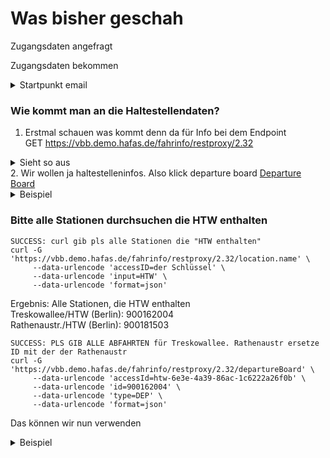# Was bisher geschah

Zugangsdaten angefragt

Zugangsdaten bekommen
<details>
<summary>Startpunkt email</summary>

![image](https://github.com/user-attachments/assets/2264ac3d-80c6-479b-81e4-a37271dc4c36)

  
</details>

### Wie kommt man an die Haltestellendaten?
1. Erstmal schauen was kommt denn da für Info bei dem Endpoint<br>
GET https://vbb.demo.hafas.de/fahrinfo/restproxy/2.32<br>
<details>
<summary>Sieht so aus</summary>
<body><ul><li><a href="https://vbb.demo.hafas.de//fahrinfo/restproxy/2.32/arrivalBoard?wadl" target="_blank">Arrival Board</a></li><li><a href="https://vbb.demo.hafas.de//fahrinfo/restproxy/2.32/departureBoard?wadl" target="_blank">Departure Board</a></li><li><a href="https://vbb.demo.hafas.de//fahrinfo/restproxy/2.32/gisroute?wadl" target="_blank">GIS Route by Context</a></li><li><a href="https://vbb.demo.hafas.de//fahrinfo/restproxy/2.32/himsearch?wadl" target="_blank">HIM Search</a></li><li><a href="https://vbb.demo.hafas.de//fahrinfo/restproxy/2.32/journeyDetail?wadl" target="_blank">Journey detail</a></li><li><a href="https://vbb.demo.hafas.de//fahrinfo/restproxy/2.32/journeypos?wadl" target="_blank">Journey Position</a></li><li><a href="https://vbb.demo.hafas.de//fahrinfo/restproxy/2.32/location.nearbystops?wadl" target="_blank">Location Search by Coordinate</a></li><li><a href="https://vbb.demo.hafas.de//fahrinfo/restproxy/2.32/location.name?wadl" target="_blank">Location Search by Name</a></li><li><a href="https://vbb.demo.hafas.de//fahrinfo/restproxy/2.32/recon?wadl" target="_blank">Reconstruction</a></li><li><a href="https://vbb.demo.hafas.de//fahrinfo/restproxy/2.32/trip?wadl" target="_blank">Trip Search</a></li><li><a href="https://vbb.demo.hafas.de//fahrinfo/restproxy/2.32/xsd" target="_blank">XSD</a></li></ul><a id="mycustomimage" href="#" download=""></a></body>

  
</details>
2. Wir wollen ja haltestelleninfos. Also klick departure board
<a href="https://vbb.demo.hafas.de//fahrinfo/restproxy/2.32/departureBoard?wadl" target="_blank">Departure Board</a>

<details>
<summary>Beispiel</summary>
  
```
BROKEN CURL
curl -G 'https://vbb.demo.hafas.de/fahrinfo/restproxy/2.32/location.name' \
     --data-urlencode 'der Schlüssel' \
     --data-urlencode 'input=HTW' \
     --data-urlencode 'format=json'
```
</details>

### Bitte alle Stationen durchsuchen die HTW enthalten

```
SUCCESS: curl gib pls alle Stationen die "HTW enthalten"
curl -G 'https://vbb.demo.hafas.de/fahrinfo/restproxy/2.32/location.name' \
     --data-urlencode 'accessID=der Schlüssel' \
     --data-urlencode 'input=HTW' \
     --data-urlencode 'format=json'
```

Ergebnis: Alle Stationen, die HTW enthalten<br>
Treskowallee/HTW (Berlin): 900162004<br>
Rathenaustr./HTW (Berlin): 900181503<br>

```
SUCCESS: PLS GIB ALLE ABFAHRTEN für Treskowallee. Rathenaustr ersetze ID mit der der Rathenaustr
curl -G 'https://vbb.demo.hafas.de/fahrinfo/restproxy/2.32/departureBoard' \
     --data-urlencode 'accessId=htw-6e3e-4a39-86ac-1c6222a26f0b' \
     --data-urlencode 'id=900162004' \
     --data-urlencode 'type=DEP' \
     --data-urlencode 'format=json'

```

Das können wir nun verwenden


<details>
<summary>Beispiel</summary>
Nicht überschrteiben nur kopieren.
</details>

